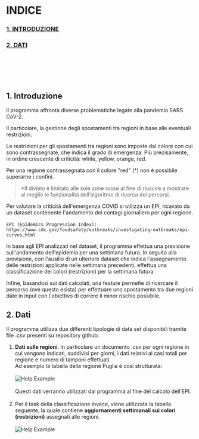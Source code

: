 # INDICE
### <a href=#intro>1. INTRODUZIONE</a>
### <a href=#dati>2. DATI</a>

<br/><br/><br/><br/>

<h2 id="intro"> 1. Introduzione </h2>
Il programma affronta diverse problematiche legate alla pandemia SARS CoV-2.

Il particolare, la gestione degli spostamenti tra regioni in base alle eventuali restrizioni.

Le restrizioni per gli spostamenti tra regioni sono imposte dal colore con cui sono contrassegnate, che indica il grado di emergenza. Più precisamente, in ordine crescente di criticità: white, yellow, orange, red.

Per una regione contrassegnata con il colore "red" (*) non è possibile superarne i confini.
>*Il divieto è limitato alle sole zone rosse al fine di riuscire a mostrare al meglio le funzionalità dell’algoritmo di ricerca dei percorsi.

Per valutare la criticità dell'emergenza COVID si utilizza un EPI, ricavato da un dataset contenente l'andamento dei contagi giornaliero per ogni regione.<br><br>
```EPI (Epidemics Progression Index): https://www.cdc.gov/foodsafety/outbreaks/investigating-outbreaks/epi-curves.html```<br>

In base agli EPI analizzati nel dataset, il programma effettua una previsione sull'andamento dell'epidemia per una settimana futura.
In seguito alla previsione, con l'ausilio di un ulteriore dataset che indica l'assegnamento delle restrizioni applicate nelle settimana precedenti, effettua una classificazione dei colori (restrizioni) per la settimana futura.

Infine, basandosi sui dati calcolati, una feature permette di ricercare il percorso (ove questo esista) per effettuare uno spostamento tra due regioni date in input con l'obiettivo di correre il minor rischio possibile.


<h2 id="dati"> 2. Dati </h2>

Il programma utilizza due differenti tipologie di data set disponibili tramite file .csv presenti su repository github:
1) **Dati sulle regioni**. In particolare un documento .csv per ogni regione in cui vengono indicati, suddivisi per giorni, i dati relativi ai casi totali per regione e numero di tamponi effettuati.<br>
Ad esempio la tabella della regione Puglia è così strutturata:<br><br>
![Help Example](/img/Immagine.png)<br><br>
Questi dati verranno utilizzati dal programma al fine del calcolo dell’EPI.<br><br>
2) Per il task della classificazione invece, viene utilizzata la tabella seguente, la quale contiene **aggiornamenti settimanali sui colori (restrizioni)** assegnati alle regioni.<br><br>
![Help Example](/img/Immagine2.png)<br>
